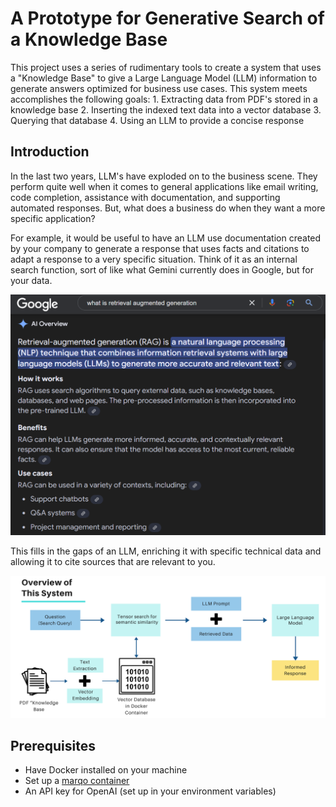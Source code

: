 # A Prototype for Generative Search of a Knowledge Base
This project uses a series of rudimentary tools to create a system that uses a "Knowledge Base" to give a Large Language Model (LLM) information to generate answers optimized for business use cases. This system meets accomplishes the following goals:
    1. Extracting data from PDF's stored in a knowledge base
    2. Inserting the indexed text data into a vector database
    3. Querying that database
    4. Using an LLM to provide a concise response

## Introduction
In the last two years, LLM's have exploded on to the business scene. They perform quite well when it comes to general applications like email writing, code completion, assistance with documentation, and supporting automated responses. But, what does a business do when they want a more specific application? 

For example, it would be useful to have an LLM use documentation created by your company to generate a response that uses facts and citations to adapt a response to a very specific situation. Think of it as an internal search function, sort of like what Gemini currently does in Google, but for your data. 

![alt text](assets/geminisearch.png)

This fills in the gaps of an LLM, enriching it with specific technical data and allowing it to cite sources that are relevant to you.

![alt text](assets/SystemOverview.png)


## Prerequisites
- Have Docker installed on your machine
- Set up a [marqo container](https://github.com/marqo-ai/marqo/blob/mainline/README.md)
- An API key for OpenAI (set up in your environment variables)

